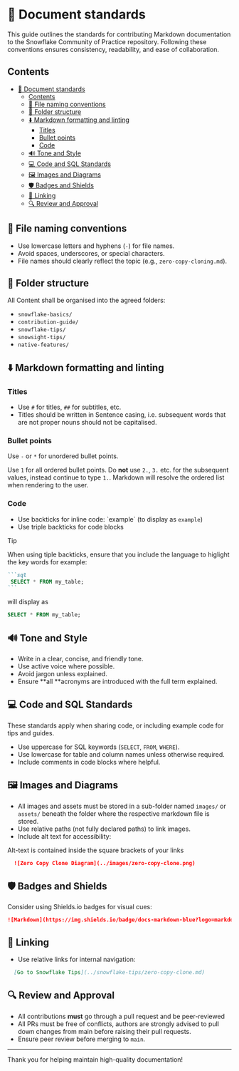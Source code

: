 # 📄 Document standards

This guide outlines the standards for contributing Markdown documentation to the Snowflake Community of Practice repository. Following these conventions ensures consistency, readability, and ease of collaboration.

## Contents

- [📄 Document standards](#%F0%9F%93%84-document-standards)
  - [Contents](#contents)
  - [📃 File naming conventions](#%F0%9F%93%83-file-naming-conventions)
  - [📁 Folder structure](#%F0%9F%93%81-folder-structure)
  - [⬇️ Markdown formatting and linting](#%E2%AC%87%EF%B8%8F-markdown-formatting-and-linting)
    - [Titles](#titles)
    - [Bullet points](#bullet-points)
    - [Code](#code)
  - [🔊 Tone and Style](#%F0%9F%94%8A-tone-and-style)
  - [💻 Code and SQL Standards](#%F0%9F%92%BB-code-and-sql-standards)
  - [🖼️ Images and Diagrams](#%F0%9F%96%BC%EF%B8%8F-images-and-diagrams)
  - [🛡️ Badges and Shields](#%F0%9F%9B%A1%EF%B8%8F-badges-and-shields)
  - [🔗 Linking](#%F0%9F%94%97-linking)
  - [🔍 Review and Approval](#%F0%9F%94%8D-review-and-approval)


## 📃 File naming conventions

- Use lowercase letters and hyphens (`-`) for file names.
- Avoid spaces, underscores, or special characters.
- File names should clearly reflect the topic (e.g., `zero-copy-cloning.md`).

## 📁 Folder structure

All Content shall be organised into the agreed folders:

- `snowflake-basics/`
- `contribution-guide/`
- `snowflake-tips/`
- `snowsight-tips/`
- `native-features/`

## ⬇️ Markdown formatting and linting

### Titles

- Use `#` for titles, `##` for subtitles, etc.
- Titles should be written in Sentence casing, i.e. subsequent words that are not proper nouns should not be capitalised.


### Bullet points

Use `-` or `*` for unordered bullet points.

Use `1` for all ordered bullet points. Do **not** use `2.`, `3.` etc. for the subsequent values, instead continue to type `1.`. Markdown will resolve the ordered list when rendering to the user.

### Code

- Use backticks for inline code: \`example\` (to display as `example`)
- Use triple backticks for code blocks

> [!TIP]
> When using tiple backticks, ensure that you include the language to higlight the key words
> for example:
> ````md
> ```sql
>  SELECT * FROM my_table;
> ```
> ````
> will display as
> ```sql
> SELECT * FROM my_table;
> ```

## 🔊 Tone and Style
- Write in a clear, concise, and friendly tone.
- Use active voice where possible.
- Avoid jargon unless explained.
- Ensure **all **acronyms are introduced with the full term explained.

## 💻 Code and SQL Standards

These standards apply when sharing code, or including example code for tips and guides.

- Use uppercase for SQL keywords (`SELECT`, `FROM`, `WHERE`).
- Use lowercase for table and column names unless otherwise required.
- Include comments in code blocks where helpful.

## 🖼️ Images and Diagrams

- All images and assets must be stored in a sub-folder named `images/` or `assets/` beneath the folder where the respective markdown file is stored.
- Use relative paths (not fully declared paths) to link images.
- Include alt text for accessibility:

Alt-text is contained inside the square brackets of your links
````markdown
  ![Zero Copy Clone Diagram](../images/zero-copy-clone.png)
````

## 🛡️ Badges and Shields

Consider using Shields.io badges for visual cues:

```markdown
![Markdown](https://img.shields.io/badge/docs-markdown-blue?logo=markdown)
```

## 🔗 Linking
- Use relative links for internal navigation:

```markdown
  [Go to Snowflake Tips](../snowflake-tips/zero-copy-clone.md)
```

## 🔍 Review and Approval

- All contributions **must** go through a pull request and be peer-reviewed
- All PRs must be free of conflicts, authors are strongly advised to pull down changes from main before raising their pull requests.
- Ensure peer review before merging to `main`.

---
Thank you for helping maintain high-quality documentation!
